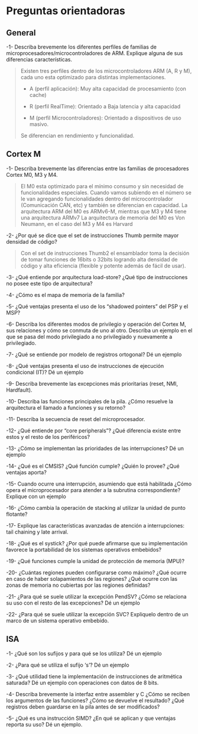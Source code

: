 # Preguntas orientadoras #

## General ##
-1- Describa brevemente los diferentes perfiles de familias de
microprocesadores/microcontroladores de ARM. Explique alguna de sus diferencias
características.


> Existen tres perfiles dentro de los microcontroladores ARM (A, R y M), cada uno esta optimizado para distintas implementaciones.
> 
> 
> - A (perfil aplicación): Muy alta capacidad de procesamiento (con cache)
> 
> 
> - R (perfil RealTime): Orientado a Baja latencia y alta capacidad
> 
> 
> - M (perfil Microcontroladores): Orientado a dispositivos de uso masivo.
> 
> Se diferencian en rendimiento y funcionalidad.

## Cortex M ##


-1- Describa brevemente las diferencias entre las familias de procesadores Cortex M0, M3 y M4.
> El M0 esta optimizado para el mínimo consumo y sin necesidad de funcionalidades especiales.
> Cuando vamos subiendo en el número se le van agregando funcionalidades dentro del microcontrolador (Comunicación CAN, etc) y también se diferencian en capacidad.
> La arquitectura ARM del M0 es ARMv6-M, mientras que M3 y M4 tiene una arquitectura ARMv7
> La arquitectura de memoria del M0 es Von Neumann, en el caso del M3 y M4 es Harvard


-2-  ¿Por qué se dice que el set de instrucciones Thumb permite mayor densidad de código?
> Con el set de instrucciones Thumb2 el ensamblador toma la decisión de tomar funciones de 16bits o 32bits logrando alta densidad de código y alta eficiencia (flexible y potente además de fácil de usar).

-3- ¿Qué entiende por arquitectura load-store? ¿Qué tipo de instrucciones no posee este tipo de arquitectura?


-4- ¿Cómo es el mapa de memoria de la familia?


-5- ¿Qué ventajas presenta el uso de los “shadowed pointers” del PSP y el MSP?


-6- Describa los diferentes modos de privilegio y operación del Cortex M, sus relaciones y
cómo se conmuta de uno al otro. Describa un ejemplo en el que se pasa del modo
privilegiado a no privilegiado y nuevamente a privilegiado.


-7- ¿Qué se entiende por modelo de registros ortogonal? Dé un ejemplo


-8- ¿Qué ventajas presenta el uso de instrucciones de ejecución condicional (IT)? Dé un
ejemplo


-9- Describa brevemente las excepciones más prioritarias (reset, NMI, Hardfault).


-10- Describa las funciones principales de la pila. ¿Cómo resuelve la arquitectura el llamado
a funciones y su retorno?


-11- Describa la secuencia de reset del microprocesador.


-12- ¿Qué entiende por “core peripherals”? ¿Qué diferencia existe entre estos y el resto de
los periféricos?


-13- ¿Cómo se implementan las prioridades de las interrupciones? Dé un ejemplo


-14- ¿Qué es el CMSIS? ¿Qué función cumple? ¿Quién lo provee? ¿Qué ventajas aporta?


-15- Cuando ocurre una interrupción, asumiendo que está habilitada ¿Cómo opera el
microprocesador para atender a la subrutina correspondiente? Explique con un ejemplo


-16- ¿Cómo cambia la operación de stacking al utilizar la unidad de punto flotante?


-17- Explique las características avanzadas de atención a interrupciones: tail chaining y late
arrival.


-18- ¿Qué es el systick? ¿Por qué puede afirmarse que su implementación favorece la
portabilidad de los sistemas operativos embebidos?


-19- ¿Qué funciones cumple la unidad de protección de memoria (MPU)?


-20- ¿Cuántas regiones pueden configurarse como máximo? ¿Qué ocurre en caso de haber
solapamientos de las regiones? ¿Qué ocurre con las zonas de memoria no cubiertas por las
regiones definidas?


-21- ¿Para qué se suele utilizar la excepción PendSV? ¿Cómo se relaciona su uso con el resto
de las excepciones? Dé un ejemplo


-22- ¿Para qué se suele utilizar la excepción SVC? Expliquelo dentro de un marco de un sistema operativo embebido.


## ISA ##
-1- ¿Qué son los sufijos y para qué se los utiliza? Dé un ejemplo


-2- ¿Para qué se utiliza el sufijo ‘s’? Dé un ejemplo


-3- ¿Qué utilidad tiene la implementación de instrucciones de aritmética saturada? Dé un
ejemplo con operaciones con datos de 8 bits.


-4- Describa brevemente la interfaz entre assembler y C ¿Cómo se reciben los argumentos
de las funciones? ¿Cómo se devuelve el resultado? ¿Qué registros deben guardarse en la
pila antes de ser modificados?


-5- ¿Qué es una instrucción SIMD? ¿En qué se aplican y que ventajas reporta su uso? Dé un
ejemplo.


